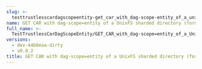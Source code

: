 ```yaml
---
slug: >-
  testtrustlesscardagscopeentity-get_car_with_dag-scope-entity_of_a_unixfs_sharded_directory_(format-car)
name: GET CAR with dag-scope=entity of a UnixFS sharded directory (format=car)
full_name: >-
  TestTrustlessCarDagScopeEntity/GET_CAR_with_dag-scope=entity_of_a_UnixFS_sharded_directory_(format=car)
versions:
  - dev-44b0eaa-dirty
  - v0.0.2
title: GET CAR with dag-scope=entity of a UnixFS sharded directory (format=car)
---
```



